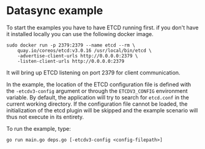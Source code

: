 # Datasync example

To start the examples you have to have ETCD running first.
if you don't have it installed locally you can use the following docker
image.
```
sudo docker run -p 2379:2379 --name etcd --rm \
    quay.io/coreos/etcd:v3.0.16 /usr/local/bin/etcd \
    -advertise-client-urls http://0.0.0.0:2379 \
    -listen-client-urls http://0.0.0.0:2379
```

It will bring up ETCD listening on port 2379 for client communication.

In the example, the location of the ETCD configuration file is defined
with the `-etcdv3-config` argument or through the `ETCDV3_CONFIG`
environment variable.
By default, the application will try to search for `etcd.conf`
in the current working directory.
If the configuration file cannot be loaded, the initialization
of the etcd plugin will be skipped and the example scenario will thus
not execute in its entirety.

To run the example, type:
```
go run main.go deps.go [-etcdv3-config <config-filepath>]
```

